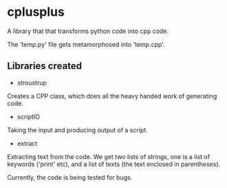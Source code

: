 # cplusplus

A library that that transforms python code into cpp code.

The 'temp.py' file gets metamorphosed into 'temp.cpp'.

## Libraries created

* stroustrup

Creates a CPP class, which does all the heavy handed work of generating code.

* scriptIO

Taking the input and producing output of a script.

* extract

Extracting text from the code. We get two lists of strings, one is a list of keywords ('print' etc), 
and a list of texts (the text enclosed in parentheses).

Currently, the code is being tested for bugs.